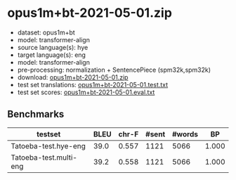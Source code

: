 # opus1m+bt-2021-05-01.zip

* dataset: opus1m+bt
* model: transformer-align
* source language(s): hye
* target language(s): eng
* model: transformer-align
* pre-processing: normalization + SentencePiece (spm32k,spm32k)
* download: [opus1m+bt-2021-05-01.zip](https://object.pouta.csc.fi/Tatoeba-MT-models/hyx-eng/opus1m+bt-2021-05-01.zip)
* test set translations: [opus1m+bt-2021-05-01.test.txt](https://object.pouta.csc.fi/Tatoeba-MT-models/hyx-eng/opus1m+bt-2021-05-01.test.txt)
* test set scores: [opus1m+bt-2021-05-01.eval.txt](https://object.pouta.csc.fi/Tatoeba-MT-models/hyx-eng/opus1m+bt-2021-05-01.eval.txt)

## Benchmarks

| testset | BLEU  | chr-F | #sent | #words | BP |
|---------|-------|-------|-------|--------|----|
| Tatoeba-test.hye-eng 	| 39.0 	| 0.557 	| 1121 	| 5066 	| 1.000 |
| Tatoeba-test.multi-eng 	| 39.2 	| 0.558 	| 1121 	| 5066 	| 1.000 |

